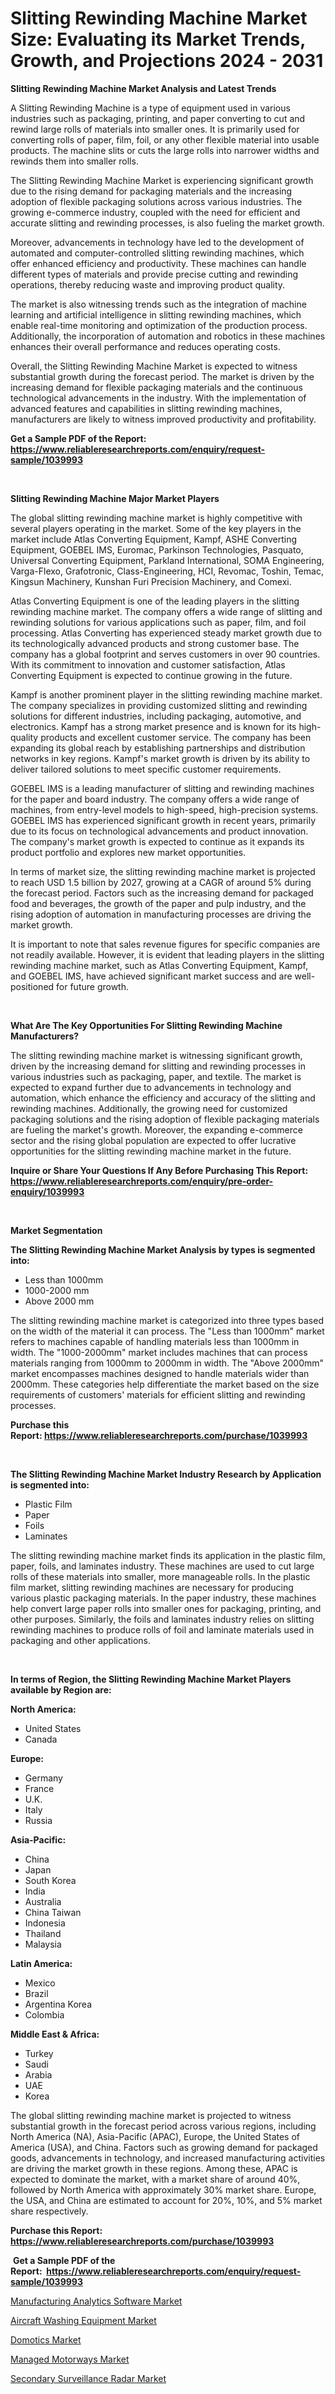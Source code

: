 <p><h1>Slitting Rewinding Machine Market Size: Evaluating its Market Trends, Growth, and Projections 2024 - 2031</h1></p><p><strong>Slitting Rewinding Machine Market Analysis and Latest Trends</strong></p>
<p><p>A Slitting Rewinding Machine is a type of equipment used in various industries such as packaging, printing, and paper converting to cut and rewind large rolls of materials into smaller ones. It is primarily used for converting rolls of paper, film, foil, or any other flexible material into usable products. The machine slits or cuts the large rolls into narrower widths and rewinds them into smaller rolls.</p><p>The Slitting Rewinding Machine Market is experiencing significant growth due to the rising demand for packaging materials and the increasing adoption of flexible packaging solutions across various industries. The growing e-commerce industry, coupled with the need for efficient and accurate slitting and rewinding processes, is also fueling the market growth.</p><p>Moreover, advancements in technology have led to the development of automated and computer-controlled slitting rewinding machines, which offer enhanced efficiency and productivity. These machines can handle different types of materials and provide precise cutting and rewinding operations, thereby reducing waste and improving product quality.</p><p>The market is also witnessing trends such as the integration of machine learning and artificial intelligence in slitting rewinding machines, which enable real-time monitoring and optimization of the production process. Additionally, the incorporation of automation and robotics in these machines enhances their overall performance and reduces operating costs.</p><p>Overall, the Slitting Rewinding Machine Market is expected to witness substantial growth during the forecast period. The market is driven by the increasing demand for flexible packaging materials and the continuous technological advancements in the industry. With the implementation of advanced features and capabilities in slitting rewinding machines, manufacturers are likely to witness improved productivity and profitability.</p></p>
<p><strong>Get a Sample PDF of the Report:&nbsp; <a href="https://www.reliableresearchreports.com/enquiry/request-sample/1039993">https://www.reliableresearchreports.com/enquiry/request-sample/1039993</a></strong></p>
<p>&nbsp;</p>
<p><strong>Slitting Rewinding Machine Major Market Players</strong></p>
<p><p>The global slitting rewinding machine market is highly competitive with several players operating in the market. Some of the key players in the market include Atlas Converting Equipment, Kampf, ASHE Converting Equipment, GOEBEL IMS, Euromac, Parkinson Technologies, Pasquato, Universal Converting Equipment, Parkland International, SOMA Engineering, Varga-Flexo, Grafotronic, Class-Engineering, HCI, Revomac, Toshin, Temac, Kingsun Machinery, Kunshan Furi Precision Machinery, and Comexi.</p><p>Atlas Converting Equipment is one of the leading players in the slitting rewinding machine market. The company offers a wide range of slitting and rewinding solutions for various applications such as paper, film, and foil processing. Atlas Converting has experienced steady market growth due to its technologically advanced products and strong customer base. The company has a global footprint and serves customers in over 90 countries. With its commitment to innovation and customer satisfaction, Atlas Converting Equipment is expected to continue growing in the future.</p><p>Kampf is another prominent player in the slitting rewinding machine market. The company specializes in providing customized slitting and rewinding solutions for different industries, including packaging, automotive, and electronics. Kampf has a strong market presence and is known for its high-quality products and excellent customer service. The company has been expanding its global reach by establishing partnerships and distribution networks in key regions. Kampf's market growth is driven by its ability to deliver tailored solutions to meet specific customer requirements.</p><p>GOEBEL IMS is a leading manufacturer of slitting and rewinding machines for the paper and board industry. The company offers a wide range of machines, from entry-level models to high-speed, high-precision systems. GOEBEL IMS has experienced significant growth in recent years, primarily due to its focus on technological advancements and product innovation. The company's market growth is expected to continue as it expands its product portfolio and explores new market opportunities.</p><p>In terms of market size, the slitting rewinding machine market is projected to reach USD 1.5 billion by 2027, growing at a CAGR of around 5% during the forecast period. Factors such as the increasing demand for packaged food and beverages, the growth of the paper and pulp industry, and the rising adoption of automation in manufacturing processes are driving the market growth.</p><p>It is important to note that sales revenue figures for specific companies are not readily available. However, it is evident that leading players in the slitting rewinding machine market, such as Atlas Converting Equipment, Kampf, and GOEBEL IMS, have achieved significant market success and are well-positioned for future growth.</p></p>
<p>&nbsp;</p>
<p><strong>What Are The Key Opportunities For Slitting Rewinding Machine Manufacturers?</strong></p>
<p><p>The slitting rewinding machine market is witnessing significant growth, driven by the increasing demand for slitting and rewinding processes in various industries such as packaging, paper, and textile. The market is expected to expand further due to advancements in technology and automation, which enhance the efficiency and accuracy of the slitting and rewinding machines. Additionally, the growing need for customized packaging solutions and the rising adoption of flexible packaging materials are fueling the market's growth. Moreover, the expanding e-commerce sector and the rising global population are expected to offer lucrative opportunities for the slitting rewinding machine market in the future.</p></p>
<p><strong>Inquire or Share Your Questions If Any Before Purchasing This Report: <a href="https://www.reliableresearchreports.com/enquiry/pre-order-enquiry/1039993">https://www.reliableresearchreports.com/enquiry/pre-order-enquiry/1039993</a></strong></p>
<p>&nbsp;</p>
<p><strong>Market Segmentation</strong></p>
<p><strong>The Slitting Rewinding Machine Market Analysis by types is segmented into:</strong></p>
<p><ul><li>Less than 1000mm</li><li>1000-2000 mm</li><li>Above 2000 mm</li></ul></p>
<p><p>The slitting rewinding machine market is categorized into three types based on the width of the material it can process. The "Less than 1000mm" market refers to machines capable of handling materials less than 1000mm in width. The "1000-2000mm" market includes machines that can process materials ranging from 1000mm to 2000mm in width. The "Above 2000mm" market encompasses machines designed to handle materials wider than 2000mm. These categories help differentiate the market based on the size requirements of customers' materials for efficient slitting and rewinding processes.</p></p>
<p><strong>Purchase this Report:&nbsp;<a href="https://www.reliableresearchreports.com/purchase/1039993">https://www.reliableresearchreports.com/purchase/1039993</a></strong></p>
<p>&nbsp;</p>
<p><strong>The Slitting Rewinding Machine Market Industry Research by Application is segmented into:</strong></p>
<p><ul><li>Plastic Film</li><li>Paper</li><li>Foils</li><li>Laminates</li></ul></p>
<p><p>The slitting rewinding machine market finds its application in the plastic film, paper, foils, and laminates industry. These machines are used to cut large rolls of these materials into smaller, more manageable rolls. In the plastic film market, slitting rewinding machines are necessary for producing various plastic packaging materials. In the paper industry, these machines help convert large paper rolls into smaller ones for packaging, printing, and other purposes. Similarly, the foils and laminates industry relies on slitting rewinding machines to produce rolls of foil and laminate materials used in packaging and other applications.</p></p>
<p>&nbsp;</p>
<p><strong>In terms of Region, the Slitting Rewinding Machine Market Players available by Region are:</strong></p>
<p>
    <p> <strong> North America: </strong>
        <ul>
            <li>United States</li>
            <li>Canada</li>
        </ul>
        </p> 
    <p> <strong> Europe: </strong>
        <ul>
            <li>Germany</li>
            <li>France</li>
            <li>U.K.</li>
            <li>Italy</li>
            <li>Russia</li>
        </ul>
        </p> 
    <p> <strong> Asia-Pacific: </strong>
        <ul>
            <li>China</li>
            <li>Japan</li>
            <li>South Korea</li>
            <li>India</li>
            <li>Australia</li>
            <li>China Taiwan</li>
            <li>Indonesia</li>
            <li>Thailand</li>
            <li>Malaysia</li>
        </ul>
        </p> 
    <p> <strong> Latin America: </strong>
        <ul>
            <li>Mexico</li>
            <li>Brazil</li>
            <li>Argentina Korea</li>
            <li>Colombia</li>
        </ul>
        </p> 
    <p> <strong> Middle East & Africa: </strong>
        <ul>
            <li>Turkey</li>
            <li>Saudi</li>
            <li>Arabia</li>
            <li>UAE</li>
            <li>Korea</li>
        </ul>
    </p>
    </p>
<p><p>The global slitting rewinding machine market is projected to witness substantial growth in the forecast period across various regions, including North America (NA), Asia-Pacific (APAC), Europe, the United States of America (USA), and China. Factors such as growing demand for packaged goods, advancements in technology, and increased manufacturing activities are driving the market growth in these regions. Among these, APAC is expected to dominate the market, with a market share of around 40%, followed by North America with approximately 30% market share. Europe, the USA, and China are estimated to account for 20%, 10%, and 5% market share respectively.</p></p>
<p><strong>Purchase this Report: <a href="https://www.reliableresearchreports.com/purchase/1039993">https://www.reliableresearchreports.com/purchase/1039993</a></strong></p>
<p>&nbsp;<strong>Get a Sample PDF of the Report:&nbsp;&nbsp;<a href="https://www.reliableresearchreports.com/enquiry/request-sample/1039993">https://www.reliableresearchreports.com/enquiry/request-sample/1039993</a></strong></p>
<p><strong></strong></p>
<p><p><a href="https://medium.com/@mariabarnett2022/manufacturing-analytics-software-market-comprehensive-assessment-by-type-application-and-52ddf570fb9f">Manufacturing Analytics Software Market</a></p><p><a href="https://github.com/castoriffic/Market-Research-Report-List-2/blob/main/aircraft-washing-equipment-market.md">Aircraft Washing Equipment Market</a></p><p><a href="https://medium.com/@mariabarnett2022/domotics-market-trends-and-market-analysis-forecasted-for-period-2023-2030-03928f813886">Domotics Market</a></p><p><a href="https://medium.com/@mariabarnett2022/decoding-managed-motorways-market-metrics-market-share-trends-and-growth-patterns-d13dc4838c03">Managed Motorways Market</a></p><p><a href="https://github.com/mabutironaldo/Market-Research-Report-List-2/blob/main/secondary-surveillance-radar-market.md">Secondary Surveillance Radar Market</a></p></p>